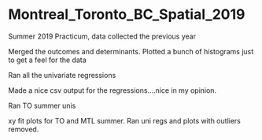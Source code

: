 # Montreal_Toronto_BC_Spatial_2019
Summer 2019 Practicum, data collected the previous year

Merged the outcomes and determinants. Plotted a bunch of histograms just to get a feel for the data

Ran all the univariate regressions

Made a nice csv output for the regressions....nice in my opinion. 

Ran TO summer unis

xy fit plots for TO and MTL summer. Ran uni regs and plots with outliers removed. 